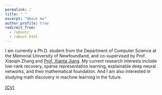 ```yaml
---
permalink: /
title: " "
excerpt: "About me"
author_profile: true
redirect_from: 
  - /about/
  - /about.html
---
```


I am currently a Ph.D. student from the Department of Computer Science at the Memorial University of Newfoundland, and co-supervised by Prof. Xiaoqin Zhang and
[Prof. Xianta Jiang](https://www.cs.mun.ca/~xiantaj/). My current research interests include low-rank recovery, sparse representation learning, explainable deep neural networks, and their mathematical foundation. And I am also interested in studying math discovery in machine learning in the future. 　 

 

[[CV]](https://github.com/jzheng20/jzheng20.github.io/tree/master/files/CV-JingjingZheng.pdf)　
 
